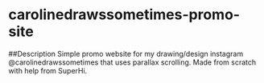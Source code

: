 # carolinedrawssometimes-promo-site
##Description
Simple promo website for my drawing/design instagram @carolinedrawssometimes that uses parallax scrolling. Made from scratch with help from SuperHi. 
